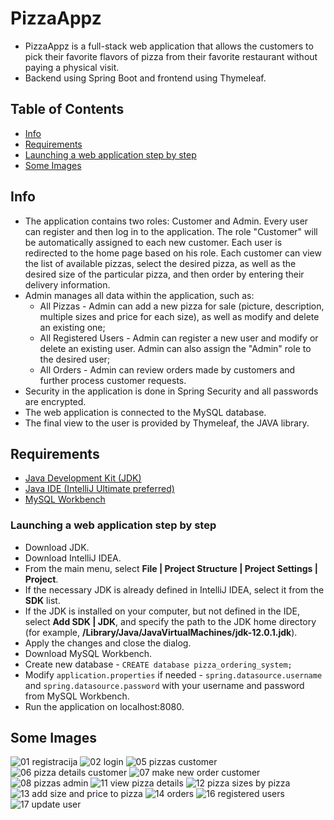 # PizzaAppz

* PizzaAppz is a full-stack web application that allows the customers to pick their favorite flavors of pizza from their favorite restaurant without paying a physical visit. 
* Backend using Spring Boot and frontend using Thymeleaf. 
 
## Table of Contents

* [Info](https://github.com/nikolaPantelic98/PizzaAppz#info)
* [Requirements](https://github.com/nikolaPantelic98/PizzaAppz#requirements)
* [Launching a web application step by step](https://github.com/nikolaPantelic98/PizzaAppz#launching-a-web-application-step-by-step)
* [Some Images](https://github.com/nikolaPantelic98/PizzaAppz#some-images)

## Info

* The application contains two roles: Customer and Admin. Every user can register and then log in to the application. The role "Customer" will be automatically assigned to each new customer. Each user is redirected to the home page based on his role. Each customer can view the list of available pizzas, select the desired pizza, as well as the desired size of the particular pizza, and then order by entering their delivery information. 
* Admin manages all data within the application, such as:
     * All Pizzas - Admin can add a new pizza for sale (picture, description, multiple sizes and price for each size), as well as modify and delete an existing one;
     * All Registered Users - Admin can register a new user and modify or delete an existing user. Admin can also assign the "Admin" role to the desired user;
     * All Orders - Admin can review orders made by customers and further process customer requests.
* Security in the application is done in Spring Security and all passwords are encrypted.
* The web application is connected to the MySQL database.
* The final view to the user is provided by Thymeleaf, the JAVA library.

## Requirements

* [Java Development Kit (JDK)](https://www.oracle.com/java/technologies/downloads/)
* [Java IDE (IntelliJ Ultimate preferred)](https://www.jetbrains.com/idea/download/#section=windows)
* [MySQL Workbench](https://dev.mysql.com/downloads/workbench/)

### Launching a web application step by step

* Download JDK.
* Download IntelliJ IDEA.
* From the main menu, select **File | Project Structure | Project Settings | Project**.
* If the necessary JDK is already defined in IntelliJ IDEA, select it from the **SDK** list.
* If the JDK is installed on your computer, but not defined in the IDE, select **Add SDK | JDK**, and specify the path to the JDK home directory (for example,  **/Library/Java/JavaVirtualMachines/jdk-12.0.1.jdk**).
* Apply the changes and close the dialog.
* Download MySQL Workbench.
* Create new database - `CREATE database pizza_ordering_system;`
* Modify `application.properties` if needed - `spring.datasource.username` and `spring.datasource.password` with your username and password from MySQL Workbench.
* Run the application on localhost:8080.


## Some Images

![01  registracija](https://user-images.githubusercontent.com/109813536/201185743-2938e600-1d9b-4dab-a96e-c517beec6f6e.png)
![02  login](https://user-images.githubusercontent.com/109813536/201185768-99b54578-7082-4e7a-971f-7fa3a43aeca4.png)
![05  pizzas customer](https://user-images.githubusercontent.com/109813536/201185807-b208e31a-6483-4dce-9681-b2218ed7e6cc.png)
![06  pizza details customer](https://user-images.githubusercontent.com/109813536/201185851-9c512291-7ef8-426c-a60d-7e4e851252b7.png)
![07  make new order customer](https://user-images.githubusercontent.com/109813536/201185876-e7fe9a6e-515d-49b8-9dfa-a294ea632b9f.png)
![08  pizzas admin](https://user-images.githubusercontent.com/109813536/201185886-f4e2d89e-3aa1-4a07-9f78-c805754454a5.png)
![11  view pizza details](https://user-images.githubusercontent.com/109813536/201185920-46825516-2356-4ed7-a37f-6cf95807f365.png)
![12  pizza sizes by pizza](https://user-images.githubusercontent.com/109813536/201185933-4a38e10a-4fe3-4b02-a98e-995562919e15.png)
![13  add size and price to pizza](https://user-images.githubusercontent.com/109813536/201185946-40d93072-0ad3-41a8-bc66-9980176b756e.png)
![14  orders](https://user-images.githubusercontent.com/109813536/201185965-eda929a4-a5a5-4c6a-91d5-d84e25c2f98a.png)
![16  registered users](https://user-images.githubusercontent.com/109813536/201185985-ded179df-d2af-4c56-995c-ac0b2d30b923.png)
![17  update user](https://user-images.githubusercontent.com/109813536/201185999-38dd4462-606b-4f71-8bff-d47678938dac.png)
